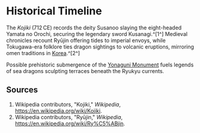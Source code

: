 # Historical Timeline

The *Kojiki* (712 CE) records the deity Susanoo slaying the eight-headed Yamata no Orochi, securing the legendary sword Kusanagi.^[1^] Medieval chronicles recount Ryūjin offering tides to imperial envoys, while Tokugawa-era folklore ties dragon sightings to volcanic eruptions, mirroring omen traditions in [Korea](../../Korea/Historical-Timeline/README.md).^[2^]

Possible prehistoric submergence of the [Yonaguni Monument](../../megaliths/Asia/yonaguni.md) fuels legends of sea dragons sculpting terraces beneath the Ryukyu currents.

## Sources
1. Wikipedia contributors, "Kojiki," *Wikipedia*, <https://en.wikipedia.org/wiki/Kojiki>.
2. Wikipedia contributors, "Ryūjin," *Wikipedia*, <https://en.wikipedia.org/wiki/Ry%C5%ABjin>.
